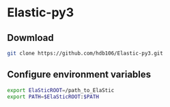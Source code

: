 # Elastic-py3

## Dowmload
```bash
git clone https://github.com/hdb106/Elastic-py3.git
```

## Configure environment variables
```bash
export ElaSticROOT=/path_to_ElaStic
export PATH=$ElaSticROOT:$PATH
```
